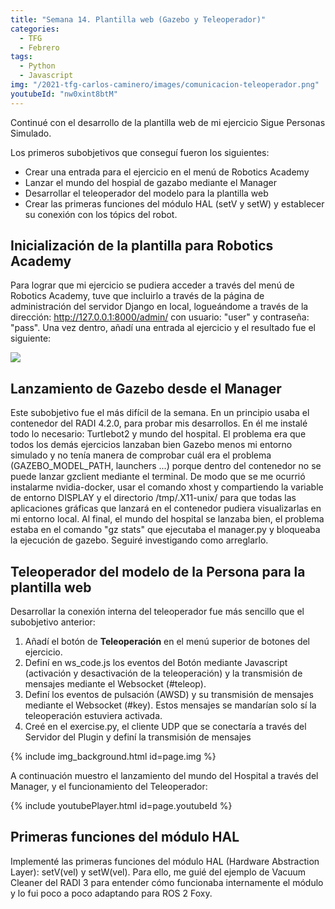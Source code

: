 ```yaml
---
title: "Semana 14. Plantilla web (Gazebo y Teleoperador)"
categories:
  - TFG
  - Febrero
tags:
  - Python
  - Javascript
img: "/2021-tfg-carlos-caminero/images/comunicacion-teleoperador.png"
youtubeId: "nw0xint8btM"
---
```


Continué con el desarrollo de la plantilla web de mi ejercicio Sigue Personas Simulado.  

Los primeros subobjetivos que conseguí fueron los siguientes:
* Crear una entrada para el ejercicio en el menú de Robotics Academy
* Lanzar el mundo del hospial de gazabo mediante el Manager
* Desarrollar el teleoperador del modelo para la plantilla web
* Crear las primeras funciones del módulo HAL (setV y setW) y establecer su conexión con los tópics del robot.

## Inicialización de la plantilla para Robotics Academy
Para lograr que mi ejercicio se pudiera acceder a través del menú de Robotics Academy, tuve que incluirlo a través de la página de administración del servidor Django en local, logueándome a través de la dirección: http://127.0.0.1:8000/admin/ con usuario: "user" y contraseña: "pass". Una vez dentro, añadí una entrada al ejercicio y el resultado fue el siguiente:

![](/2021-tfg-carlos-caminero/images/menu-ra-foxy.png)

## Lanzamiento de Gazebo desde el Manager
Este subobjetivo fue el más difícil de la semana. En un principio usaba el contenedor del RADI 4.2.0, para probar mis desarrollos. En él me instalé todo lo necesario: Turtlebot2 y mundo del hospital. El problema era que todos los demás ejercicios lanzaban bien Gazebo menos mi entorno simulado y no tenía manera de comprobar cuál era el problema (GAZEBO_MODEL_PATH, launchers ...) porque dentro del contenedor no se puede lanzar gzclient mediante el terminal. De modo que se me ocurrió instalarme nvidia-docker, usar el comando xhost y compartiendo la variable de entorno DISPLAY y el directorio /tmp/.X11-unix/ para que todas las aplicaciones gráficas que lanzará en el contenedor pudiera visualizarlas en mi entorno local. Al final, el mundo del hospital se lanzaba bien, el problema estaba en el comando "gz stats" que ejecutaba el manager.py y bloqueaba la ejecución de gazebo. Seguiré investigando como arreglarlo.


## Teleoperador del modelo de la Persona para la plantilla web
Desarrollar la conexión interna del teleoperador fue más sencillo que el subobjetivo anterior:  

1. Añadí el botón de **Teleoperación** en el menú superior de botones del ejercicio.
2. Definí en ws_code.js los eventos del Botón mediante Javascript (activación y desactivación de la teleoperación) y la transmisión de mensajes mediante el Websocket (#teleop).
3. Definí los eventos de pulsación (AWSD) y su transmisión de mensajes mediante el Websocket (#key). Estos mensajes se mandarían solo sí la teleoperación estuviera activada.
4. Creé en el exercise.py, el cliente UDP que se conectaría a través del Servidor del Plugin y definí la transmisión de mensajes

{% include img_background.html id=page.img %}

A continuación muestro el lanzamiento del mundo del Hospital a través del Manager, y el funcionamiento del Teleoperador:

{% include youtubePlayer.html id=page.youtubeId %}

## Primeras funciones del módulo HAL
Implementé las primeras funciones del módulo HAL (Hardware Abstraction Layer): setV(vel) y setW(vel). Para ello, me guié del ejemplo de Vacuum Cleaner del RADI 3 para entender cómo funcionaba internamente el módulo y lo fui poco a poco adaptando para ROS 2 Foxy.
